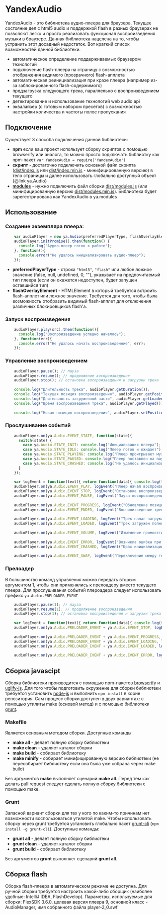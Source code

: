 YandexAudio
===========
YandexAudio - это библиотека аудио-плеера для браузера. Текущее состояние дел с html5 audio и поддержкой flash в разных браузерах не позволяют легко и просто реализовать функционал воспроизведения музыки в браузере. Данная библиотека нацелена на то, чтобы устранить этот досадный недостаток. Вот краткий список возможностей данной библиотеки:

  - автоматическое определение поддерживаемых браузером технологий
  - подключение flash-плеера на страницу с возможностью отображения видимого (прозрачного) flash-апплета
  - автоматическая реинициализация при крахе плеера (например из-за заблокированного flash-содержимого)
  - предзагрузка следующего трека, параллельно с воспроизведением текущего
  - детектирование и использование технологий web audio api
  - эквалайзер (с готовым набором пресетов) с возможностью настройки количества и частоты полос пропускания


Подключение
----------
Существует 3 способа подключения данной библиотеки:

  - **npm** если ваш проект использует сборку скриптов с помощью browserify или аналога, то можно просто подключать 
  библиотку как npm-пакет `var YandexAudio = require('YandexAudio')`
  - **скрипт** - достаточно подключить основной файл скрипта 
  ([dist/index.js](https://github.yandex-team.ru/pages/music/audio/dist/index.js) 
  или [dist/index.min.js](https://github.yandex-team.ru/pages/music/audio/dist/index.min.js)  - минифицированную версию) 
  в тело страницы и далее использовать глобально доступный объект {@link ya.Audio}
  - **[modules](https://github.com/ymaps/modules)** - нужно подключить файл сборки [dist/modules.js](https://github.yandex-team.ru/pages/music/audio/dist/modules.js) (или минифицированную версию [dist/modules.min.js](https://github.yandex-team.ru/pages/music/audio/dist/modules.min.js)). Библиотека будет зарегестрирована как YandexAudio в ya.modules


Использование
------------
### Создание экземпляра плеера:

```javascript
    var audioPlayer = new ya.Audio(preferredPlayerType, flashOverlayElement);
    audioPlayer.initPromise().then(function() {
      console.log("Аудио-плеер готов к работе");
    }, function(){
      console.error("Не удалось инициализировать аудио-плеер");
    });
```

  - **preferredPlayerType** - строка `"html5"`, `"flash"` или любое ложное значение (false, null, undefined, 0, ""), указывает на предпочитаемый тип плеера (если он окажется недоступен, будет запущен оставшийся тип)
  - **flashOverlayElement** - HTMLElement в который требуется встроить flash-апплет или ложное значение. Требуется для того, чтобы была возможность отобразить видимый flash-апплет для отключения различных блокировщиков flash'а.

### Запуск воспроизведения

```javascript
    audioPlayer.play(src).then(function(){
      console.log("Воспроизведение успешно началось");
    }, function(err){
      console.error("Не удалось начать воспроизведенние", err);
    });
```

### Управление воспроизведением

```javascript
    audioPlayer.pause(); // пауза
    audioPlayer.resume(); // продолжение воспроизведения
    audioPlayer.stop(); // остановка воспроизведения и загрузки трека
    
    console.log("Длительность трека", audioPlayer.getDuration());
    console.log("Текущая позиция воспроизведения", audioPlayer.getPosition());
    console.log("Длительность загруженной части", audioPlayer.getLoaded());
    console.log("Время воспроизведения трека", audioPlayer.getPlayed());
    
    console.log("Новая позиция воспроизведения", audioPlayer.setPosition(position));
```

### Прослушивание событий

```javascript
    audioPlayer.on(ya.Audio.EVENT_STATE, function(state){
      switch(state) {
        case ya.Audio.STATE_INIT: console.log("Инициализация плеера"); break;
        case ya.Audio.STATE_IDLE: console.log("Плеер готов и ожидает"); break;
        case ya.Audio.STATE_PLAYING: console.log("Плеер проигрывает музыку"); break;
        case ya.Audio.STATE_PAUSED: console.log("Плеер поставлен на паузу"); break;
        case ya.Audio.STATE_CRASHED: console.log("Не удалось инициализировать плеер"); break;
      }
    });
    
    var logEvent = function(text){ return function(data){ console.log(text, data); }; };
    audioPlayer.on(ya.Audio.EVENT_PLAY, logEvent("Плеер начал воспроизведение трека"));
    audioPlayer.on(ya.Audio.EVENT_STOP, logEvent("Остановка воспроизведения"));
    audioPlayer.on(ya.Audio.EVENT_PAUSE, logEvent("Пауза воспроизведения"));
    
    audioPlayer.on(ya.Audio.EVENT_PROGRESS, logEvent("Обновление позиции воспроизведения"));
    audioPlayer.on(ya.Audio.EVENT_ENDED, logEvent("Воспроизведение трека завершено"));
    
    audioPlayer.on(ya.Audio.EVENT_LOADING, logEvent("Трек начал загружаться"));
    audioPlayer.on(ya.Audio.EVENT_LOADED, logEvent("Трек загружен полностью"));
    
    audioPlayer.on(ya.Audio.EVENT_VOLUME, logEvent("Изменение громкости"));
    
    audioPlayer.on(ya.Audio.EVENT_ERROR, logEvent("Возникла ошибка при воспроизведении"));
    audioPlayer.on(ya.Audio.EVENT_CRASHED, logEvent("Крах инициализации"));
    
    audioPlayer.on(ya.Audio.EVENT_SWAP, logEvent("Переключение между текущим и предзагруженным треком"));
```    

### Прелоадер
В большинство команд управления можно передать вторым аргументом 1, чтобы они применялись к прелоадеру вместо текущего плеера.
Для прослушивания событий плероадера следует использовать префикс `ya.Audio.PRELOADER_EVENT`

```javascript
    audioPlayer.pause(1); // пауза
    audioPlayer.resume(1); // продолжение воспроизведения
    audioPlayer.stop(1); // остановка воспроизведения и загрузки трека
    
    var logEvent = function(text){ return function(data){ console.log(text, data); }; };
    audioPlayer.on(ya.Audio.PRELOADER_EVENT + ya.Audio.EVENT_STOP, logEvent("Остановка загрузки"));
    
    audioPlayer.on(ya.Audio.PRELOADER_EVENT + ya.Audio.EVENT_PROGRESS, logEvent("Процесс загрузки"));    
    audioPlayer.on(ya.Audio.PRELOADER_EVENT + ya.Audio.EVENT_LOADING, logEvent("Трек начал загружаться"));
    audioPlayer.on(ya.Audio.PRELOADER_EVENT + ya.Audio.EVENT_LOADED, logEvent("Трек загружен полностью"));
    
    audioPlayer.on(ya.Audio.PRELOADER_EVENT + ya.Audio.EVENT_ERROR, logEvent("Возникла ошибка при загрузки"));
```


Сборка javascipt
----------------
Сборка библиотеки производится с помощью npm-пакетов [browserify](https://www.npmjs.com/package/browserify) и [uglify-js](https://www.npmjs.com/package/uglify-js).
Для того чтобы подготовить окружение для сборки библиотеки требуется установить [node-js](https://nodejs.org/en/) и выполнить `npm install` в корне репозитория.
Сам процесс сборки доступен в двух вариантах: с помощью утилиты make (основой метод) и с помощью библиотеки [grunt](http://gruntjs.com/).

### Makefile
Является основным методом сборки. Доступные команды:

  - **make all** - делает полную сборку библиотеки
  - **make clean** - удаляет каталог сборки
  - **make build** - собирает библиотеку
  - **make minify** - собирает минифицированную версию библиотеки (не пересобирает библиотеку если она была уже собрана через make build)
  
Без аргументов **make** выполняет сценарий **make all**.
Перед тем как делать pull request следует сделать полную сборку библиотеки с помощью make.

### Grunt
Запасной вариант сборки для тех у кого по каким-то причинам нет возможности воспользоваться утилитой make.
Чтобы использовать сборку через grunt требуется установить глобально пакет [grunt-cli](https://www.npmjs.com/package/grunt-cli) (`npm install -g grunt-cli`).
Доступные команды:

  - **grunt all** - делает полную сборку библиотеки
  - **grunt clean** - удаляет каталог сборки
  - **grunt build** - собирает библиотеку
  
Без аргументов **grunt** выполняет сценарий **grunt all**.


Сборка flash
------------
Сборка flash-плеера в автоматическом режиме не доступна. Для ручной сборки требуется настроить какой-либо сборщик (наиболее удобные: IntelliJ IDEA, FlashDevelop). Параметры, используемые для сборки: FlexSDK 3.6.0, целевая версия плеера 9, основной класс - AudioManager, имя собранного файла player-2_0.swf

